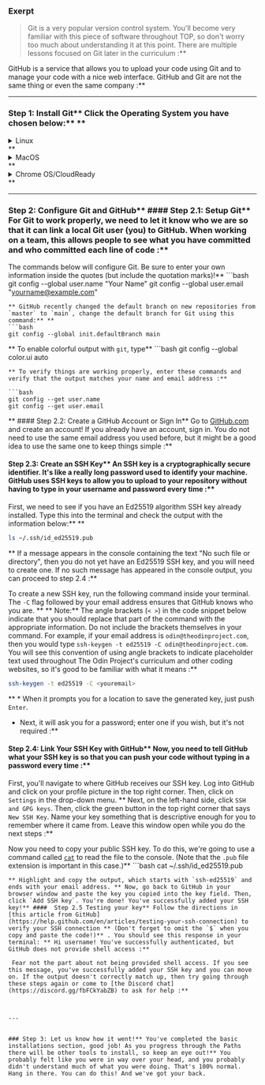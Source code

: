 ### Exerpt
>Git is a very popular version control system. You'll become very familiar with this piece of software throughout TOP, so don't worry too much about understanding it at this point. There are multiple lessons focused on Git later in the curriculum :**

GitHub is a service that allows you to upload your code using Git and to manage your code with a nice web interface. GitHub and Git are not the same thing or even the same company :**



---


### Step 1: Install Git** Click the Operating System you have chosen below:** ** 
<details markdown="block">

<summary class="dropDown-header">Linux
</summary>** ####  Step 1.1: Update the system** Run these commands in the terminal to update the Linux system:** ** 
```bash
sudo apt update
sudo apt upgrade
```
** ####  Step 1.2: Install git** It's likely you have `git` installed already, but to make sure that we have the most up to date version of git, run the following commands:** ** 
```bash
sudo add-apt-repository ppa:git-core/ppa
sudo apt update
sudo apt install git
```
** ####  Step 1.3: Verify version** Make sure your git version is ** at least**  2.28 by running this command:** ** 
```bash
git --version
```
** If the version number is less than 2.28, follow the instructions again. ** </details>** 
<details markdown="block">

<summary class="dropDown-header">MacOS
</summary>** ####  Step 1.0: Install Homebrew
First, you'll need to install Homebrew.  Make sure you have checked the requirements [here](https://docs.brew.sh/Installation#macos-requirements). Once you meet the requirements, copy and paste the following into your terminal:** ** 
```bash
/bin/bash -c "$(curl -fsSL https://raw.githubusercontent.com/Homebrew/install/HEAD/install.sh)"
```
** Note: On an Apple Silicon Mac you will have an extra step to take.
If you look at the terminal output after installing Homebrew, you will see "Installation Successful!". Further down in the terminal there will be a section called "Next steps". 
Reading the terminal may seem a bit intimidating, but this is a great chance to overcome those feelings. Follow the next steps as stated in your terminal (copy and paste the commands given) to add Homebrew to your PATH, which allows you to use the `brew` command prefix. ** ####  Step 1.1: Update Git** MacOS already comes with a version of Git, but you should update to the latest version. In the terminal, type** ```bash
brew install git
```
** This will install the latest version of Git. Easy, right?** ####  Step 1.2: Verify version** ** Open a new terminal window**  and then make sure your git version is ** at least**  2.28 by running this command:** ** 
```bash
git --version
```
** If the version number is less than 2.28, follow the instructions again. If you are encountering a `no formulae found in taps` error:** ** 1. Run `brew doctor`
2. You will see output similar to the below. NOTE: The actual output of `brew doctor` may vary based on the version of MacOS you're running, and any other issues you may have with your own installation. Ultimately, you must run each command line snippet that Homebrew provides after running `brew doctor` in order to repair your installation of Homebrew, including `brew cleanup` at the end.
![Screen_Shot_2021-02-11_at_8 06 38_PM](https://cdn.statically.io/gh/TheOdinProject/curriculum/284f0cdc998be7e4751e29e8458323ad5d320303/foundations/installations/setting_up_git/imgs/00.png)
4. Run `brew install git`, ** open a new terminal window** , then check your version of Git, which should now be the latest version. ** </details>** <details markdown="block">

<summary class="dropDown-header">Chrome OS/CloudReady
</summary>** You will need to install Git from source by following the instructions at this [Digital Ocean tutorial](https://www.digitalocean.com/community/tutorials/how-to-install-git-on-debian-10#installing-git-from-source) :**

</details>** 

---


### Step 2: Configure Git and GitHub** ####  Step 2.1: Setup Git** For Git to work properly, we need to let it know who we are so that it can link a local Git user (you) to GitHub. When working on a team, this allows people to see what you have committed and who committed each line of code :**

The commands below will configure Git. Be sure to enter your own information inside the quotes (but include the quotation marks)!** ```bash
git config --global user.name "Your Name"
git config --global user.email "yourname@example.com"
```
** GitHub recently changed the default branch on new repositories from `master` to `main`, change the default branch for Git using this command:** ** 
```bash
git config --global init.defaultBranch main
```
** To enable colorful output with `git`, type** ```bash
git config --global color.ui auto
```
** To verify things are working properly, enter these commands and verify that the output matches your name and email address :**

```bash
git config --get user.name
git config --get user.email
```
** ####  Step 2.2: Create a GitHub Account or Sign In** Go to [GitHub.com](https://github.com/) and create an account! If you already have an account, sign in. You do not need to use the same email address you used before, but it might be a good idea to use the same one to keep things simple :**


####  Step 2.3: Create an SSH Key** An SSH key is a cryptographically secure identifier. It's like a really long password used to identify your machine. GitHub uses SSH keys to allow you to upload to your repository without having to type in your username and password every time :**

First, we need to see if you have an Ed25519 algorithm SSH key already installed. Type this into the terminal and check the output with the information below:** ** 
```bash
ls ~/.ssh/id_ed25519.pub
```
** If a message appears in the console containing the text "No such file or directory", then you do not yet have an Ed25519 SSH key, and you will need to create one. If no such message has appeared in the console output, you can proceed to step 2.4 :**

To create a new SSH key, run the following command inside your terminal. The `-C` flag followed by your email address ensures that GitHub knows who you are. ** ** Note:**  The angle brackets (`< >`) in the code snippet below indicate that you should replace that part of the command with the appropriate information. Do not include the brackets themselves in your command. For example, if your email address is `odin@theodinproject.com`, then you would type `ssh-keygen -t ed25519 -C odin@theodinproject.com`. You will see this convention of using angle brackets to indicate placeholder text used throughout The Odin Project's curriculum and other coding websites, so it's good to be familiar with what it means :**

```bash
ssh-keygen -t ed25519 -C <youremail>
```
** * When it prompts you for a location to save the generated key, just push `Enter`.
* Next, it will ask you for a password; enter one if you wish, but it's not required :**


####  Step 2.4: Link Your SSH Key with GitHub** Now, you need to tell GitHub what your SSH key is so that you can push your code without typing in a password every time :**

First, you'll navigate to where GitHub receives our SSH key. Log into GitHub and click on your profile picture in the top right corner. Then, click on `Settings` in the drop-down menu. ** Next, on the left-hand side, click `SSH and GPG keys`. Then, click the green button in the top right corner that says `New SSH Key`. Name your key something that is descriptive enough for you to remember where it came from. Leave this window open while you do the next steps :**

Now you need to copy your public SSH key. To do this, we're going to use a command called [`cat`](http://www.linfo.org/cat.html) to read the file to the console. (Note that the `.pub` file extension is important in this case.)** ```bash
cat ~/.ssh/id_ed25519.pub
```
** Highlight and copy the output, which starts with `ssh-ed25519` and ends with your email address. ** Now, go back to GitHub in your browser window and paste the key you copied into the key field. Then, click `Add SSH key`. You're done! You've successfully added your SSH key!** ####  Step 2.5 Testing your key** Follow the directions in [this article from GitHub](https://help.github.com/en/articles/testing-your-ssh-connection) to verify your SSH connection ** (Don't forget to omit the `$` when you copy and paste the code!)** . You should see this response in your terminal: ** Hi username! You've successfully authenticated, but GitHub does not provide shell access :**

 Fear not the part about not being provided shell access. If you see this message, you've successfully added your SSH key and you can move on. If the output doesn't correctly match up, then try going through these steps again or come to [the Discord chat](https://discord.gg/fbFCkYabZB) to ask for help :**



---


### Step 3: Let us know how it went!** You've completed the basic installations section, good job! As you progress through the Paths there will be other tools to install, so keep an eye out!** You probably felt like you were in way over your head, and you probably didn't understand much of what you were doing. That's 100% normal. Hang in there. You can do this! And we've got your back.

